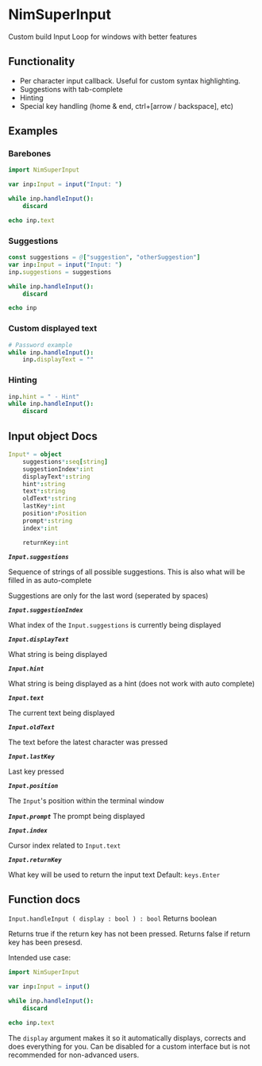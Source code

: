 # NimSuperInput
Custom build Input Loop for windows with better features

## Functionality

- Per character input callback. Useful for custom syntax highlighting.
- Suggestions with tab-complete
- Hinting
- Special key handling (home & end, ctrl+[arrow / backspace], etc)


## Examples

### Barebones

```nim
import NimSuperInput

var inp:Input = input("Input: ")

while inp.handleInput():
    discard

echo inp.text
```

### Suggestions

```nim
const suggestions = @["suggestion", "otherSuggestion"]
var inp:Input = input("Input: ")
inp.suggestions = suggestions

while inp.handleInput():
    discard

echo inp
```

### Custom displayed text

```nim
# Password example
while inp.handleInput():
    inp.displayText = ""
```

### Hinting

```nim
inp.hint = " - Hint"
while inp.handleInput():
    discard
```

## Input object Docs
```nim
Input* = object
    suggestions*:seq[string]
    suggestionIndex*:int
    displayText*:string
    hint*:string
    text*:string
    oldText*:string
    lastKey*:int
    position*:Position
    prompt*:string
    index*:int

    returnKey:int
```

_**`Input.suggestions`**_

Sequence of strings of all possible suggestions. 
This is also what will be filled in as auto-complete

Suggestions are only for the last word (seperated by spaces)

_**`Input.suggestionIndex`**_

What index of the `Input.suggestions` is currently being displayed

_**`Input.displayText`**_

What string is being displayed

_**`Input.hint`**_

What string is being displayed as a hint (does not work with auto complete)

_**`Input.text`**_

The current text being displayed

_**`Input.oldText`**_

The text before the latest character was pressed

_**`Input.lastKey`**_

Last key pressed 

_**`Input.position`**_

The `Input`'s position within the terminal window

_**`Input.prompt`**_
The prompt being displayed

_**`Input.index`**_

Cursor index related to `Input.text`

_**`Input.returnKey`**_

What key will be used to return the input text
Default: `keys.Enter`

## Function docs

`Input.handleInput ( display : bool ) : bool`
Returns boolean

Returns true if the return key has not been pressed.
Returns false if return key has been presesd.

Intended use case:
```nim
import NimSuperInput

var inp:Input = input()

while inp.handleInput():
    discard

echo inp.text
```

The `display` argument makes it so it automatically displays, corrects and does everything for you.
Can be disabled for a custom interface but is not recommended for non-advanced users.